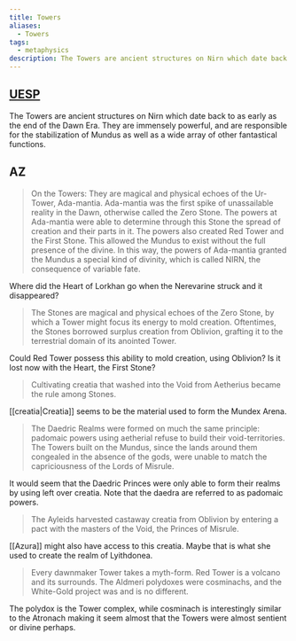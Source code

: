 ```yaml
---
title: Towers
aliases:
  - Towers
tags:
  - metaphysics
description: The Towers are ancient structures on Nirn which date back to as early as the end of the Dawn Era. They are immensely powerful, and are responsible for the stabilization of Mundus as well as a wide array of other fantastical functions.
---
```

## [UESP](https://en.uesp.net/wiki/Lore:The_Towers)
The Towers are ancient structures on Nirn which date back to as early as the end of the Dawn Era. They are immensely powerful, and are responsible for the stabilization of Mundus as well as a wide array of other fantastical functions.
## AZ
> On the Towers: They are magical and physical echoes of the Ur-Tower, Ada-mantia. Ada-mantia was the first spike of unassailable reality in the Dawn, otherwise called the Zero Stone. The powers at Ada-mantia were able to determine through this Stone the spread of creation and their parts in it. The powers also created Red Tower and the First Stone. This allowed the Mundus to exist without the full presence of the divine. In this way, the powers of Ada-mantia granted the Mundus a special kind of divinity, which is called NIRN, the consequence of variable fate.

Where did the Heart of Lorkhan go when the Nerevarine struck and it disappeared?

> The Stones are magical and physical echoes of the Zero Stone, by which a Tower might focus its energy to mold creation. Oftentimes, the Stones borrowed surplus creation from Oblivion, grafting it to the terrestrial domain of its anointed Tower.

Could Red Tower possess this ability to mold creation, using Oblivion? Is it lost now with the Heart, the First Stone?

> Cultivating creatia that washed into the Void from Aetherius became the rule among Stones. 

[[creatia|Creatia]] seems to be the material used to form the Mundex Arena.

> The Daedric Realms were formed on much the same principle: padomaic powers using aetherial refuse to build their void-territories. The Towers built on the Mundus, since the lands around them congealed in the absence of the gods, were unable to match the capriciousness of the Lords of Misrule.

It would seem that the Daedric Princes were only able to form their realms by using left over creatia. Note that the daedra are referred to as padomaic powers.

> The Ayleids harvested castaway creatia from Oblivion by entering a pact with the masters of the Void, the Princes of Misrule.

[[Azura]] might also have access to this creatia. Maybe that is what she used to create the realm of Lyithdonea.

> Every dawnmaker Tower takes a myth-form. Red Tower is a volcano and its surrounds. The Aldmeri polydoxes were cosminachs, and the White-Gold project was and is no different.

The polydox is the Tower complex, while cosminach is interestingly similar to the Atronach making it seem almost that the Towers were almost sentient or divine perhaps.